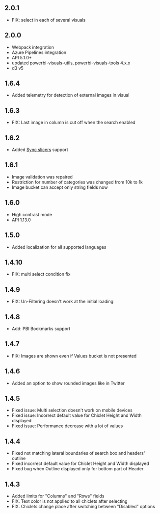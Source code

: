## 2.0.1
* FIX: select in each of several visuals

## 2.0.0
* Webpack integration
* Azure Pipelines integration
* API 5.1.0+
* updated powerbi-visuals-utils, powerbi-visuals-tools 4.x.x
* d3 v5

## 1.6.4
* Added telemetry for detection of external images in visual

## 1.6.3
* FIX: Last image in column is cut off when the search enabled

## 1.6.2
* Added [Sync slicers](https://docs.microsoft.com/en-us/power-bi/visuals/power-bi-visualization-slicers#sync-and-use-slicers-on-other-pages) support

## 1.6.1
* Image validation was repaired
* Restriction for number of categories was changed from 10k to 1k
* Image bucket can accept only string fields now

## 1.6.0
* High contrast mode
* API 1.13.0

## 1.5.0
* Added localization for all supported languages

## 1.4.10
* FIX: multi select condition fix

## 1.4.9
* FIX: Un-Filtering doesn't work at the initial loading

## 1.4.8
* Add: PBI Bookmarks support

## 1.4.7
* FIX: Images are shown even if Values bucket is not presented

## 1.4.6
* Added an option to show rounded images like in Twitter

## 1.4.5
* Fixed issue: Multi selection doesn't work on mobile devices
* Fixed issue: Incorrect default value for Chiclet Height and Width displayed
* Fixed issue: Performance decrease with a lot of values

## 1.4.4
* Fixed not matching lateral boundaries of search box and headers' outline
* Fixed incorrect default value for Chiclet Height and Width displayed
* Fixed bug when Outline displayed only for bottom part of Header

## 1.4.3
* Added limits for "Columns" and "Rows" fields
* FIX. Text color is not applied to all chiclets after selecting
* FIX. Chiclets change place after switching between "Disabled" options

